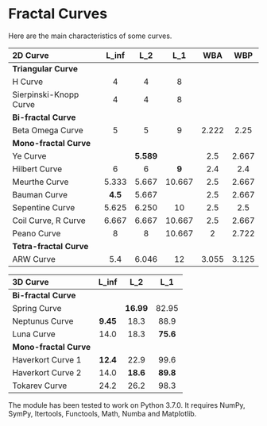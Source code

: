 # Fractal Curves

Here are the main characteristics of some curves.

|2D Curve               |  L_inf  |   L_2   |   L_1   |   WBA  |   WBP  |
|:---                   |  :---:  |  :---:  |  :---:  |  :---: |  :---: |
|**Triangular Curve**   |         |         |         |        |        |
|H Curve                |    4    |    4    |    8    |        |        |
|Sierpinski-Knopp Curve |    4    |    4    |    8    |        |        |
|**Bi-fractal Curve**   |         |         |         |        |        |
|Beta Omega Curve       |    5    |    5    |    9    |  2.222 |  2.25  |
|**Mono-fractal Curve** |         |         |         |        |        |
|Ye Curve               |         |**5.589**|         |  2.5   |  2.667 |
|Hilbert Curve          |    6    |    6    |  **9**  |  2.4   |  2.4   |
|Meurthe Curve          |  5.333  |  5.667  | 10.667  |  2.5   |  2.667 |
|Bauman Curve           | **4.5** |  5.667  |         |  2.5   |  2.667 |
|Sepentine Curve        |  5.625  |  6.250  |   10    |  2.5   |  2.5   |
|Coil Curve, R Curve    |  6.667  |  6.667  | 10.667  |  2.5   |  2.667 |
|Peano Curve            |    8    |    8    | 10.667  |   2    |  2.722 |
|**Tetra-fractal Curve**|         |         |         |        |        |
|ARW Curve              |   5.4   |  6.046  |   12    | 3.055  | 3.125  |

|3D Curve               |  L_inf  |   L_2   |   L_1   |
|:---                   |  :---:  |  :---:  |  :---:  |
|**Bi-fractal Curve**                                 |
|Spring Curve           |         |**16.99**|  82.95  |
|Neptunus Curve         |**9.45** |  18.3   |  88.9   |
|Luna Curve             |  14.0   |  18.3   |**75.6** |
|**Mono-fractal Curve**                               |
|Haverkort Curve 1      |**12.4** |  22.9   |  99.6   |
|Haverkort Curve 2      |  14.0   |**18.6** |**89.8** |
|Tokarev Curve          |  24.2   |  26.2   |  98.3   |

The module has been tested to work on Python 3.7.0. It requires NumPy, SymPy, Itertools, Functools, Math, Numba and Matplotlib.
